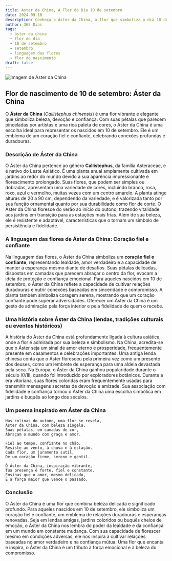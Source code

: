 ```yaml
---
title: Áster da China, A Flor do Dia 10 de setembro
date: 2024-09-10
description: Conheça o Áster da China, a flor que simboliza o dia 10 de setembro e seu significado 'Coração fiel e confiante'. Explore a beleza e o simbolismo desta flor encantadora.
author: 365 Dias
tags:
  - áster da china
  - flor do dia
  - 10 de setembro
  - setembro
  - linguagem das flores
  - flor do nascimento
draft: false
---
```


![Imagem de Áster da China](https://cdn.pixabay.com/photo/2021/09/16/16/33/flowers-6630547_960_720.jpg#center)


## Flor de nascimento de 10 de setembro: Áster da China

O **Áster da China** (_Callistephus chinensis_) é uma flor vibrante e elegante que simboliza beleza, devoção e confiança. Com suas pétalas que parecem pinceladas por artistas e uma rica paleta de cores, o Áster da China é uma escolha ideal para representar os nascidos em 10 de setembro. Ele é um emblema de um coração fiel e confiante, celebrando conexões profundas e duradouras.

### Descrição de Áster da China

O Áster da China pertence ao gênero **Callistephus**, da família Asteraceae, e é nativo do Leste Asiático. É uma planta anual amplamente cultivada em jardins ao redor do mundo devido à sua aparência impressionante e florescimento prolongado. Suas flores, que podem ser simples ou dobradas, apresentam uma variedade de cores, incluindo branco, rosa, roxo, azul e vermelho, muitas vezes com um centro amarelo. A planta atinge alturas de 20 a 90 cm, dependendo da variedade, e é valorizada tanto por sua função ornamental quanto por sua durabilidade como flor de corte. O Áster da China floresce do verão ao início do outono, trazendo vitalidade aos jardins em transição para as estações mais frias. Além de sua beleza, ele é resistente e adaptável, características que o tornam um símbolo de persistência e fidelidade.

### A linguagem das flores de Áster da China: Coração fiel e confiante

Na linguagem das flores, o Áster da China simboliza um **coração fiel e confiante**, representando lealdade, amor verdadeiro e a capacidade de manter a esperança mesmo diante de desafios. Suas pétalas delicadas, dispostas em camadas que parecem abraçar o centro da flor, evocam a ideia de proteção e confiança emocional. Para aqueles nascidos em 10 de setembro, o Áster da China reflete a capacidade de cultivar relações duradouras e nutrir conexões baseadas em sinceridade e compromisso. A planta também simboliza coragem serena, mostrando que um coração confiante pode superar adversidades. Oferecer um Áster da China é um gesto de admiração pela força interior e pela fidelidade de quem o recebe.

### Uma história sobre Áster da China (lendas, tradições culturais ou eventos históricos)

A história do Áster da China está profundamente ligada à cultura asiática, onde a flor é admirada por sua beleza e simbolismo. Na China, acredita-se que o Áster seja um sinal de amor eterno e prosperidade, frequentemente presente em casamentos e celebrações importantes. Uma antiga lenda chinesa conta que o Áster floresceu pela primeira vez como um presente dos deuses, como um lembrete de esperança para uma aldeia devastada pela seca. Na Europa, o Áster da China ganhou popularidade durante o século XVIII, quando foi introduzido por exploradores botânicos. Durante a era vitoriana, suas flores coloridas eram frequentemente usadas para transmitir mensagens secretas de devoção e amizade. Sua associação com fidelidade e confiança tornou o Áster da China uma escolha simbólica em jardins e buquês ao longo dos séculos.

### Um poema inspirado em Áster da China

```
Nas colinas do outono, uma flor se revela,  
Áster da China, com beleza singela.  
Suas pétalas, em camadas de cor,  
Abraçam o mundo com graça e amor.  

Fiel ao tempo, confiante no chão,  
Resiste ao vento, à chuva e à estação.  
Cada flor, um juramento sutil,  
De um coração firme, sereno e gentil.  

Ó Áster da China, inspiração vibrante,  
Tua presença é forte, fiel e constante.  
Ensinas que o amor, mesmo delicado,  
É a força maior que vence o passado.  
```

### Conclusão

O Áster da China é uma flor que combina beleza delicada e significado profundo. Para aqueles nascidos em 10 de setembro, ele simboliza um coração fiel e confiante, um emblema de relações duradouras e esperanças renovadas. Seja em lendas antigas, jardins coloridos ou buquês cheios de emoção, o Áster da China nos lembra do poder da lealdade e da confiança em um mundo em constante mudança. Com sua capacidade de florescer mesmo em condições adversas, ele nos inspira a cultivar relações baseadas no amor verdadeiro e na confiança mútua. Uma flor que encanta e inspira, o Áster da China é um tributo à força emocional e à beleza do compromisso.